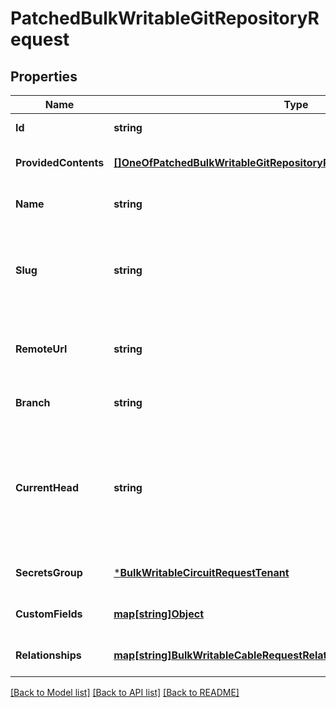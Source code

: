 # PatchedBulkWritableGitRepositoryRequest

## Properties
Name | Type | Description | Notes
------------ | ------------- | ------------- | -------------
**Id** | **string** |  | [default to null]
**ProvidedContents** | [**[]OneOfPatchedBulkWritableGitRepositoryRequestProvidedContentsItems**](.md) |  | [optional] [default to null]
**Name** | **string** |  | [optional] [default to null]
**Slug** | **string** | Internal field name. Please use underscores rather than dashes in this key. | [optional] [default to null]
**RemoteUrl** | **string** | Only HTTP and HTTPS URLs are presently supported | [optional] [default to null]
**Branch** | **string** |  | [optional] [default to null]
**CurrentHead** | **string** | Commit hash of the most recent fetch from the selected branch. Used for syncing between workers. | [optional] [default to null]
**SecretsGroup** | [***BulkWritableCircuitRequestTenant**](BulkWritableCircuitRequest_tenant.md) |  | [optional] [default to null]
**CustomFields** | [**map[string]Object**](.md) |  | [optional] [default to null]
**Relationships** | [**map[string]BulkWritableCableRequestRelationships**](BulkWritableCableRequest_relationships.md) |  | [optional] [default to null]

[[Back to Model list]](../README.md#documentation-for-models) [[Back to API list]](../README.md#documentation-for-api-endpoints) [[Back to README]](../README.md)

